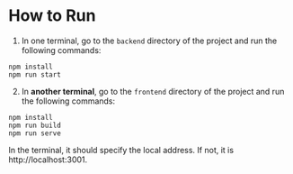 # How to Run
1. In one terminal, go to the `backend` directory of the project and run the following commands:
```
npm install
npm run start
```

2. In **another terminal**, go to the `frontend` directory of the project and run the following commands:
```
npm install
npm run build
npm run serve 
```

In the terminal, it should specify the local address. If not, it is http://localhost:3001.